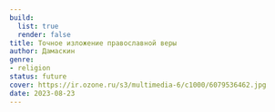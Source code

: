 ```yaml
---
build:
  list: true
  render: false
title: Точное изложение православной веры
author: Дамаскин
genre:
- religion
status: future
cover: https://ir.ozone.ru/s3/multimedia-6/c1000/6079536462.jpg
date: 2023-08-23
---
```


